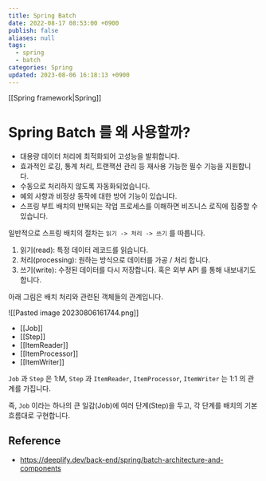 ```yaml
---
title: Spring Batch
date: 2022-08-17 08:53:00 +0900
publish: false
aliases: null
tags:
  - spring
  - batch
categories: Spring
updated: 2023-08-06 16:18:13 +0900
---
```


[[Spring framework|Spring]]

# Spring Batch 를 왜 사용할까?

- 대용량 데이터 처리에 최적화되어 고성능을 발휘합니다.
- 효과적인 로깅, 통계 처리, 트랜잭션 관리 등 재사용 가능한 필수 기능을 지원합니다.
- 수동으로 처리하지 않도록 자동화되었습니다.
- 예외 사항과 비정상 동작에 대한 방어 기능이 있습니다.
- 스프링 부트 배치의 반복되는 작업 프로세스를 이해하면 비즈니스 로직에 집중할 수 있습니다.

일반적으로 스프링 배치의 절차는 `읽기 -> 처리 -> 쓰기` 를 따릅니다.

1. 읽기(read): 특정 데이터 레코드를 읽습니다.
2. 처리(processing): 원하는 방식으로 데이터를 가공 / 처리 합니다.
3. 쓰기(write): 수정된 데이터를 다시 저장합니다. 혹은 외부 API 를 통해 내보내기도 합니다.

아래 그림은 배치 처리와 관련된 객체들의 관계입니다.

![[Pasted image 20230806161744.png]]

- [[Job]]
- [[Step]]
- [[ItemReader]]
- [[ItemProcessor]]
- [[ItemWriter]]

`Job` 과 `Step` 은 1:M, `Step` 과 `ItemReader`, `ItemProcessor`, `ItemWriter` 는 1:1 의 관계를 가집니다.

즉, `Job` 이라는 하나의 큰 일감(Job)에 여러 단계(Step)을 두고, 각 단계를 배치의 기본 흐름대로 구현합니다.

## Reference

- https://deeplify.dev/back-end/spring/batch-architecture-and-components